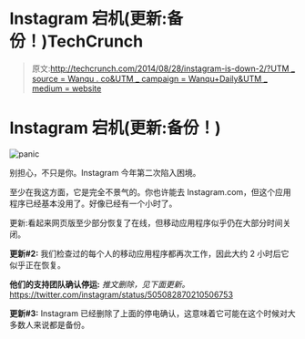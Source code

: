 # Instagram 宕机(更新:备份！)TechCrunch

> 原文:[http://techcrunch.com/2014/08/28/instagram-is-down-2/?UTM _ source = Wanqu . co&UTM _ campaign = Wanqu+Daily&UTM _ medium = website](http://techcrunch.com/2014/08/28/instagram-is-down-2/?utm_source=wanqu.co&utm_campaign=Wanqu+Daily&utm_medium=website)



# Instagram 宕机(更新:备份！)



![panic](../Images/54bf205c592b55cb2a00c867bc80835a.png)

别担心，不只是你。Instagram 今年第二次陷入困境。

至少在我这方面，它是完全不景气的。你也许能去 Instagram.com，但这个应用程序已经基本没用了。好像已经有一个小时了。

更新:看起来网页版至少部分恢复了在线，但移动应用程序似乎仍在大部分时间关闭。

**更新#2:** 我们检查过的每个人的移动应用程序都再次工作，因此大约 2 小时后它似乎正在恢复。

**他们的支持团队确认停运:** 
*推文删除，见下面更新。*
https://twitter.com/instagram/status/505082870210506753

**更新#3:** Instagram 已经删除了上面的停电确认，这意味着它可能在这个时候对大多数人来说都是备份。